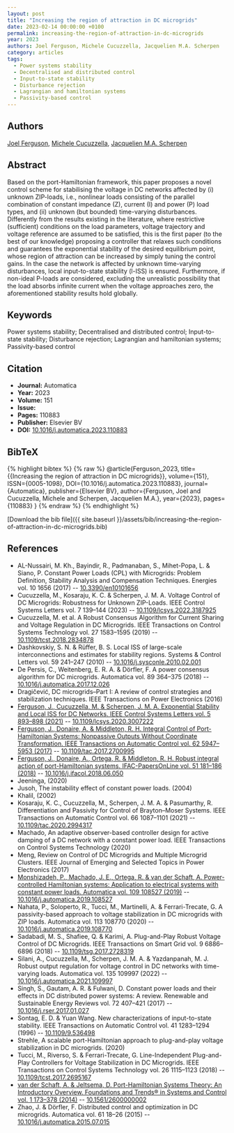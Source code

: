 ```yaml
---
layout: post
title: "Increasing the region of attraction in DC microgrids"
date: 2023-02-14 00:00:00 +0100
permalink: increasing-the-region-of-attraction-in-dc-microgrids
year: 2023
authors: Joel Ferguson, Michele Cucuzzella, Jacquelien M.A. Scherpen
category: articles
tags:
  - Power systems stability
  - Decentralised and distributed control
  - Input-to-state stability
  - Disturbance rejection
  - Lagrangian and hamiltonian systems
  - Passivity-based control
---
```

 
## Authors
[Joel Ferguson](authors/joel-ferguson), [Michele Cucuzzella](authors/michele-cucuzzella), [Jacquelien M.A. Scherpen](authors/jacquelien-m-a-scherpen)
 
## Abstract
Based on the port-Hamiltonian framework, this paper proposes a novel control scheme for stabilising the voltage in DC networks affected by (i) unknown ZIP-loads, i.e., nonlinear loads consisting of the parallel combination of constant impedance (Z), current (I) and power (P) load types, and (ii) unknown (but bounded) time-varying disturbances. Differently from the results existing in the literature, where restrictive (sufficient) conditions on the load parameters, voltage trajectory and voltage reference are assumed to be satisfied, this is the first paper (to the best of our knowledge) proposing a controller that relaxes such conditions and guarantees the exponential stability of the desired equilibrium point, whose region of attraction can be increased by simply tuning the control gains. In the case the network is affected by unknown time-varying disturbances, local input-to-state stability (l-ISS) is ensured. Furthermore, if non-ideal P-loads are considered, excluding the unrealistic possibility that the load absorbs infinite current when the voltage approaches zero, the aforementioned stability results hold globally.
 
## Keywords
Power systems stability; Decentralised and distributed control; Input-to-state stability; Disturbance rejection; Lagrangian and hamiltonian systems; Passivity-based control
 
## Citation
- **Journal:** Automatica
- **Year:** 2023
- **Volume:** 151
- **Issue:** 
- **Pages:** 110883
- **Publisher:** Elsevier BV
- **DOI:** [10.1016/j.automatica.2023.110883](https://doi.org/10.1016/j.automatica.2023.110883)
 
## BibTeX
{% highlight bibtex %}
{% raw %}
@article{Ferguson_2023,
  title={{Increasing the region of attraction in DC microgrids}},
  volume={151},
  ISSN={0005-1098},
  DOI={10.1016/j.automatica.2023.110883},
  journal={Automatica},
  publisher={Elsevier BV},
  author={Ferguson, Joel and Cucuzzella, Michele and Scherpen, Jacquelien M.A.},
  year={2023},
  pages={110883}
}
{% endraw %}
{% endhighlight %}
 
[Download the bib file]({{ site.baseurl }}/assets/bib/increasing-the-region-of-attraction-in-dc-microgrids.bib)
 
## References
- AL-Nussairi, M. Kh., Bayindir, R., Padmanaban, S., Mihet-Popa, L. & Siano, P. Constant Power Loads (CPL) with Microgrids: Problem Definition, Stability Analysis and Compensation Techniques. Energies vol. 10 1656 (2017) -- [10.3390/en10101656](https://doi.org/10.3390/en10101656)
- Cucuzzella, M., Kosaraju, K. C. & Scherpen, J. M. A. Voltage Control of DC Microgrids: Robustness for Unknown ZIP-Loads. IEEE Control Systems Letters vol. 7 139–144 (2023) -- [10.1109/lcsys.2022.3187925](https://doi.org/10.1109/lcsys.2022.3187925)
- Cucuzzella, M. et al. A Robust Consensus Algorithm for Current Sharing and Voltage Regulation in DC Microgrids. IEEE Transactions on Control Systems Technology vol. 27 1583–1595 (2019) -- [10.1109/tcst.2018.2834878](https://doi.org/10.1109/tcst.2018.2834878)
- Dashkovskiy, S. N. & Rüffer, B. S. Local ISS of large-scale interconnections and estimates for stability regions. Systems &amp; Control Letters vol. 59 241–247 (2010) -- [10.1016/j.sysconle.2010.02.001](https://doi.org/10.1016/j.sysconle.2010.02.001)
- De Persis, C., Weitenberg, E. R. A. & Dörfler, F. A power consensus algorithm for DC microgrids. Automatica vol. 89 364–375 (2018) -- [10.1016/j.automatica.2017.12.026](https://doi.org/10.1016/j.automatica.2017.12.026)
- Dragičević, DC microgrids–Part I: A review of control strategies and stabilization techniques. IEEE Transactions on Power Electronics (2016)
- [Ferguson, J., Cucuzzella, M. & Scherpen, J. M. A. Exponential Stability and Local ISS for DC Networks. IEEE Control Systems Letters vol. 5 893–898 (2021)](exponential-stability-and-local-iss-for-dc-networks) -- [10.1109/lcsys.2020.3007222](https://doi.org/10.1109/lcsys.2020.3007222)
- [Ferguson, J., Donaire, A. & Middleton, R. H. Integral Control of Port-Hamiltonian Systems: Nonpassive Outputs Without Coordinate Transformation. IEEE Transactions on Automatic Control vol. 62 5947–5953 (2017)](integral-control-of-port-hamiltonian-systems-nonpassive-outputs-without-coordinate-transformation) -- [10.1109/tac.2017.2700995](https://doi.org/10.1109/tac.2017.2700995)
- [Ferguson, J., Donaire, A., Ortega, R. & Middleton, R. H. Robust integral action of port-Hamiltonian systems. IFAC-PapersOnLine vol. 51 181–186 (2018)](robust-integral-action-of-port-hamiltonian-systems) -- [10.1016/j.ifacol.2018.06.050](https://doi.org/10.1016/j.ifacol.2018.06.050)
- Jeeninga, (2020)
- Jusoh, The instability effect of constant power loads. (2004)
- Khalil, (2002)
- Kosaraju, K. C., Cucuzzella, M., Scherpen, J. M. A. & Pasumarthy, R. Differentiation and Passivity for Control of Brayton–Moser Systems. IEEE Transactions on Automatic Control vol. 66 1087–1101 (2021) -- [10.1109/tac.2020.2994317](https://doi.org/10.1109/tac.2020.2994317)
- Machado, An adaptive observer-based controller design for active damping of a DC network with a constant power load. IEEE Transactions on Control Systems Technology (2020)
- Meng, Review on Control of DC Microgrids and Multiple Microgrid Clusters. IEEE Journal of Emerging and Selected Topics in Power Electronics (2017)
- [Monshizadeh, P., Machado, J. E., Ortega, R. & van der Schaft, A. Power-controlled Hamiltonian systems: Application to electrical systems with constant power loads. Automatica vol. 109 108527 (2019)](power-controlled-hamiltonian-systems-application-to-electrical-systems-with-constant-power-loads) -- [10.1016/j.automatica.2019.108527](https://doi.org/10.1016/j.automatica.2019.108527)
- Nahata, P., Soloperto, R., Tucci, M., Martinelli, A. & Ferrari-Trecate, G. A passivity-based approach to voltage stabilization in DC microgrids with ZIP loads. Automatica vol. 113 108770 (2020) -- [10.1016/j.automatica.2019.108770](https://doi.org/10.1016/j.automatica.2019.108770)
- Sadabadi, M. S., Shafiee, Q. & Karimi, A. Plug-and-Play Robust Voltage Control of DC Microgrids. IEEE Transactions on Smart Grid vol. 9 6886–6896 (2018) -- [10.1109/tsg.2017.2728319](https://doi.org/10.1109/tsg.2017.2728319)
- Silani, A., Cucuzzella, M., Scherpen, J. M. A. & Yazdanpanah, M. J. Robust output regulation for voltage control in DC networks with time-varying loads. Automatica vol. 135 109997 (2022) -- [10.1016/j.automatica.2021.109997](https://doi.org/10.1016/j.automatica.2021.109997)
- Singh, S., Gautam, A. R. & Fulwani, D. Constant power loads and their effects in DC distributed power systems: A review. Renewable and Sustainable Energy Reviews vol. 72 407–421 (2017) -- [10.1016/j.rser.2017.01.027](https://doi.org/10.1016/j.rser.2017.01.027)
- Sontag, E. D. & Yuan Wang. New characterizations of input-to-state stability. IEEE Transactions on Automatic Control vol. 41 1283–1294 (1996) -- [10.1109/9.536498](https://doi.org/10.1109/9.536498)
- Strehle, A scalable port-Hamiltonian approach to plug-and-play voltage stabilization in DC microgrids. (2020)
- Tucci, M., Riverso, S. & Ferrari-Trecate, G. Line-Independent Plug-and-Play Controllers for Voltage Stabilization in DC Microgrids. IEEE Transactions on Control Systems Technology vol. 26 1115–1123 (2018) -- [10.1109/tcst.2017.2695167](https://doi.org/10.1109/tcst.2017.2695167)
- [van der Schaft, A. & Jeltsema, D. Port-Hamiltonian Systems Theory: An Introductory Overview. Foundations and Trends® in Systems and Control vol. 1 173–378 (2014)](port-hamiltonian-systems-theory-an-introductory-overview) -- [10.1561/2600000002](https://doi.org/10.1561/2600000002)
- Zhao, J. & Dörfler, F. Distributed control and optimization in DC microgrids. Automatica vol. 61 18–26 (2015) -- [10.1016/j.automatica.2015.07.015](https://doi.org/10.1016/j.automatica.2015.07.015)

